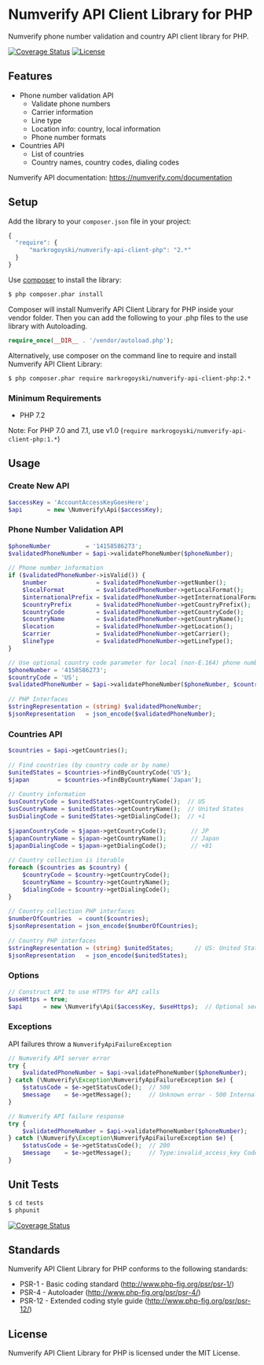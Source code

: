 Numverify API Client Library for PHP
====================================

Numverify phone number validation and country API client library for PHP.

[![Coverage Status](https://coveralls.io/repos/github/markrogoyski/numverify-api-client-php/badge.svg?branch=master)](https://coveralls.io/github/markrogoyski/numverify-api-client-php?branch=master)
[![License](https://poser.pugx.org/markrogoyski/math-php/license)](https://packagist.org/packages/markrogoyski/numverify-api-client-php)

Features
--------
 * Phone number validation API
   * Validate phone numbers
   * Carrier information
   * Line type
   * Location info: country, local information
   * Phone number formats
 * Countries API
   * List of countries
   * Country names, country codes, dialing codes
   
Numverify API documentation: https://numverify.com/documentation

Setup
-----

 Add the library to your `composer.json` file in your project:

```javascript
{
  "require": {
      "markrogoyski/numverify-api-client-php": "2.*"
  }
}
```

Use [composer](http://getcomposer.org) to install the library:

```bash
$ php composer.phar install
```

Composer will install Numverify API Client Library for PHP inside your vendor folder. Then you can add the following to your
.php files to the use library with Autoloading.

```php
require_once(__DIR__ . '/vendor/autoload.php');
```

Alternatively, use composer on the command line to require and install Numverify API Client Library:

```
$ php composer.phar require markrogoyski/numverify-api-client-php:2.*
```

### Minimum Requirements
 * PHP 7.2
 
 Note: For PHP 7.0 and 7.1, use v1.0 (`require markrogoyski/numverify-api-client-php:1.*`)

Usage
-----

### Create New API
```php
$accessKey = 'AccountAccessKeyGoesHere';
$api       = new \Numverify\Api($accessKey);
```
 
### Phone Number Validation API
```php
$phoneNumber          = '14158586273';
$validatedPhoneNumber = $api->validatePhoneNumber($phoneNumber);
 
// Phone number information
if ($validatedPhoneNumber->isValid()) {
    $number              = $validatedPhoneNumber->getNumber();               // 14158586273
    $localFormat         = $validatedPhoneNumber->getLocalFormat();          // 4158586273
    $internationalPrefix = $validatedPhoneNumber->getInternationalFormat();  // +14158586273
    $countryPrefix       = $validatedPhoneNumber->getCountryPrefix();        // +1
    $countryCode         = $validatedPhoneNumber->getCountryCode();          // US
    $countryName         = $validatedPhoneNumber->getCountryName();          // United States of America
    $location            = $validatedPhoneNumber->getLocation();             // Novato
    $carrier             = $validatedPhoneNumber->getCarrier();              // AT&T Mobility LLC
    $lineType            = $validatedPhoneNumber->getLineType();             // mobile
}

// Use optional country code parameter for local (non-E.164) phone numbers
$phoneNumber = '4158586273';
$countryCode = 'US';
$validatedPhoneNumber = $api->validatePhoneNumber($phoneNumber, $countryCode);
 
// PHP Interfaces
$stringRepresentation = (string) $validatedPhoneNumber;
$jsonRepresentation   = json_encode($validatedPhoneNumber);
``` 
 
### Countries API
```php
$countries = $api->getCountries();
 
// Find countries (by country code or by name)
$unitedStates = $countries->findByCountryCode('US');
$japan        = $countries->findByCountryName('Japan');
 
// Country information
$usCountryCode = $unitedStates->getCountryCode();  // US
$usCountryName = $unitedStates->getCountryName();  // United States
$usDialingCode = $unitedStates->getDialingCode();  // +1
 
$japanCountryCode = $japan->getCountryCode();       // JP
$japanCountryName = $japan->getCountryName();       // Japan
$japanDialingCode = $japan->getDialingCode();       // +81
 
// Country collection is iterable
foreach ($countries as $country) {
    $countryCode = $country->getCountryCode();
    $countryName = $country->getCountryName();
    $dialingCode = $country->getDialingCode();
}
 
// Country collection PHP interfaces
$numberOfCountries  = count($countries);
$jsonRepresentation = json_encode($numberOfCountries);
 
// Country PHP interfaces
$stringRepresentation = (string) $unitedStates;      // US: United States (+1)
$jsonRepresentation   = json_encode($unitedStates);
```

### Options
```php
// Construct API to use HTTPS for API calls
$useHttps = true;
$api      = new \Numverify\Api($accessKey, $useHttps);  // Optional second parameter
```

### Exceptions
API failures throw a ```NumverifyApiFailureException```
```php
// Numverify API server error
try {
    $validatedPhoneNumber = $api->validatePhoneNumber($phoneNumber);
} catch (\Numverify\Exception\NumverifyApiFailureException $e) {
    $statusCode = $e->getStatusCode();  // 500
    $message    = $e->getMessage();     // Unknown error - 500 Internal Server Error
}

// Numverify API failure response
try {
    $validatedPhoneNumber = $api->validatePhoneNumber($phoneNumber);
} catch (\Numverify\Exception\NumverifyApiFailureException $e) {
    $statusCode = $e->getStatusCode();  // 200
    $message    = $e->getMessage();     // Type:invalid_access_key Code:101 Info:You have not supplied a valid API Access Key.
}
```

Unit Tests
----------

```bash
$ cd tests
$ phpunit
```

[![Coverage Status](https://coveralls.io/repos/github/markrogoyski/numverify-api-client-php/badge.svg?branch=master)](https://coveralls.io/github/markrogoyski/numverify-api-client-php?branch=master)

Standards
---------

Numverify API Client Library for PHP conforms to the following standards:

 * PSR-1 - Basic coding standard (http://www.php-fig.org/psr/psr-1/)
 * PSR-4 - Autoloader (http://www.php-fig.org/psr/psr-4/)
 * PSR-12 - Extended coding style guide (http://www.php-fig.org/psr/psr-12/)

License
-------

Numverify API Client Library for PHP is licensed under the MIT License. 
